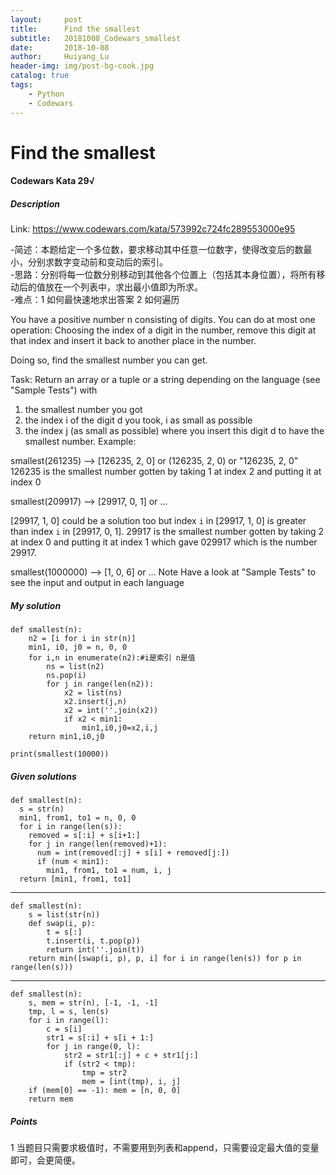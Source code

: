 ```yaml
---
layout:     post
title:      Find the smallest
subtitle:   20181008_Codewars_smallest
date:       2018-10-08
author:     Huiyang_Lu
header-img: img/post-bg-cook.jpg
catalog: true
tags:
    - Python
    - Codewars
---
```

# Find the smallest
#### Codewars Kata 29√
##### Description
Link: https://www.codewars.com/kata/573992c724fc289553000e95  

-简述：本题给定一个多位数，要求移动其中任意一位数字，使得改变后的数最小，分别求数字变动前和变动后的索引。  
-思路：分别将每一位数分别移动到其他各个位置上（包括其本身位置），将所有移动后的值放在一个列表中，求出最小值即为所求。  
-难点：1 如何最快速地求出答案 2 如何遍历  

You have a positive number n consisting of digits. You can do at most one operation: Choosing the index of a digit in the number, remove this digit at that index and insert it back to another place in the number.

Doing so, find the smallest number you can get.

Task: Return an array or a tuple or a string depending on the language (see "Sample Tests") with

1) the smallest number you got
2) the index i of the digit d you took, i as small as possible
3) the index j (as small as possible) where you insert this digit d to have the smallest number.
Example:

smallest(261235) --> [126235, 2, 0] or (126235, 2, 0) or "126235, 2, 0"
126235 is the smallest number gotten by taking 1 at index 2 and putting it at index 0

smallest(209917) --> [29917, 0, 1] or ...

[29917, 1, 0] could be a solution too but index `i` in [29917, 1, 0] is greater than 
index `i` in [29917, 0, 1].
29917 is the smallest number gotten by taking 2 at index 0 and putting it at index 1 which gave 029917 which is the number 29917.

smallest(1000000) --> [1, 0, 6] or ...
Note
Have a look at "Sample Tests" to see the input and output in each language
  
##### My solution  
    def smallest(n):
        n2 = [i for i in str(n)]
        min1, i0, j0 = n, 0, 0
        for i,n in enumerate(n2):#i是索引 n是值
            ns = list(n2)
            ns.pop(i)
            for j in range(len(n2)):
                x2 = list(ns)
                x2.insert(j,n)
                x2 = int(''.join(x2))
                if x2 < min1:
                    min1,i0,j0=x2,i,j
        return min1,i0,j0
        
    print(smallest(10000))    

##### Given solutions  
    def smallest(n):
      s = str(n)
      min1, from1, to1 = n, 0, 0
      for i in range(len(s)):
        removed = s[:i] + s[i+1:]
        for j in range(len(removed)+1):
          num = int(removed[:j] + s[i] + removed[j:])
          if (num < min1):
            min1, from1, to1 = num, i, j
      return [min1, from1, to1]
  
---  
    def smallest(n):
        s = list(str(n))
        def swap(i, p):
            t = s[:]
            t.insert(i, t.pop(p))
            return int(''.join(t))
        return min([swap(i, p), p, i] for i in range(len(s)) for p in range(len(s)))
  
---  
    def smallest(n):
        s, mem = str(n), [-1, -1, -1]
        tmp, l = s, len(s)
        for i in range(l):
            c = s[i]
            str1 = s[:i] + s[i + 1:]
            for j in range(0, l):
                str2 = str1[:j] + c + str1[j:]
                if (str2 < tmp):
                    tmp = str2
                    mem = [int(tmp), i, j]
        if (mem[0] == -1): mem = [n, 0, 0]
        return mem
    
##### Points  
1 当题目只需要求极值时，不需要用到列表和append，只需要设定最大值的变量即可，会更简便。  